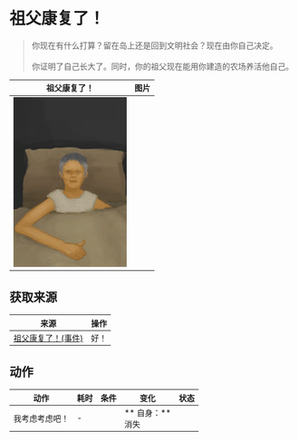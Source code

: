 # 祖父康复了！  
> 你现在有什么打算？留在岛上还是回到文明社会？现在由你自己决定。<br><br>你证明了自己长大了。同时，你的祖父现在能用你建造的农场养活他自己。  
  
  祖父康复了！  |   图片   
 ----  |  ----:   
   |  <img decoding="async" src="Sprite/GranfatherHealthy.png" href="a.md" style="max-width:300px;max-height:300px;">   
  
## 获取来源  
来源  |  操作  
----  |  ----  
[祖父康复了！(事件)](Event_OutroFarmer1.md)  |  好！  
## 动作  
动作  |  耗时  |  条件  |  变化  |  状态  
----  |  ----  |  ----  |  ----  |  ----  
我考虑考虑吧！<br>  |  -  |    |  ** 自身：**<br>消失  |    


<script>document.title="祖父康复了！ - 卡牌生存百科 Card Survival Wiki";</script>